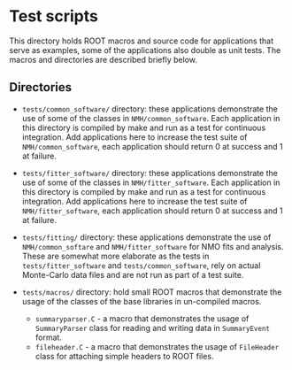 Test scripts
============

This directory holds ROOT macros and source code for applications that serve as examples, some of the applications also double as unit tests. The macros and directories are described briefly below.

## Directories

* `tests/common_software/` directory: these applications demonstrate the use of some of the classes in `NMH/common_software`. Each application in this directory is compiled by make and run as a test for continuous integration. Add applications here to increase the test suite of `NMH/common_software`, each application should return 0 at success and 1 at failure.

* `tests/fitter_software/` directory: these applications demonstrate the use of some of the classes in `NMH/fitter_software`. Each application in this directory is compiled by make and run as a test for continuous integration. Add applications here to increase the test suite of `NMH/fitter_software`, each application should return 0 at success and 1 at failure.

* `tests/fitting/` directory: these applications demonstrate the use of `NMH/common_softare` and `NMH/fitter_software` for NMO fits and analysis. These are somewhat more elaborate as the tests in `tests/fitter_software` and `tests/common_software`, rely on actual Monte-Carlo data files and are not run as part of a test suite.

* `tests/macros/` directory: hold small ROOT macros that demonstrate the usage of the classes of the base libraries in un-compiled macros.

  * `summaryparser.C` - a macro that demonstrates the usage of `SummaryParser` class for reading and writing data in `SummaryEvent` format.
  * `fileheader.C` - a macro that demonstrates the usage of `FileHeader` class for attaching simple headers to ROOT files.
